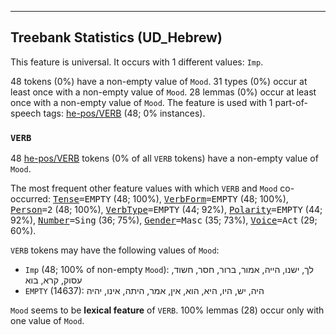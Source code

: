 

--------------------------------------------------------------------------------

## Treebank Statistics (UD_Hebrew)

This feature is universal.
It occurs with 1 different values: `Imp`.

48 tokens (0%) have a non-empty value of `Mood`.
31 types (0%) occur at least once with a non-empty value of `Mood`.
28 lemmas (0%) occur at least once with a non-empty value of `Mood`.
The feature is used with 1 part-of-speech tags: [he-pos/VERB]() (48; 0% instances).

### `VERB`

48 [he-pos/VERB]() tokens (0% of all `VERB` tokens) have a non-empty value of `Mood`.

The most frequent other feature values with which `VERB` and `Mood` co-occurred: <tt><a href="Tense.html">Tense</a>=EMPTY</tt> (48; 100%), <tt><a href="VerbForm.html">VerbForm</a>=EMPTY</tt> (48; 100%), <tt><a href="Person.html">Person</a>=2</tt> (48; 100%), <tt><a href="VerbType.html">VerbType</a>=EMPTY</tt> (44; 92%), <tt><a href="Polarity.html">Polarity</a>=EMPTY</tt> (44; 92%), <tt><a href="Number.html">Number</a>=Sing</tt> (36; 75%), <tt><a href="Gender.html">Gender</a>=Masc</tt> (35; 73%), <tt><a href="Voice.html">Voice</a>=Act</tt> (29; 60%).

`VERB` tokens may have the following values of `Mood`:

* `Imp` (48; 100% of non-empty `Mood`): לך, ישנו, הייה, אמור, ברור, חסר, חשוד, עסוק, קרא, בוא
* `EMPTY` (14637): היה, יש, היו, היא, הוא, אין, אמר, היתה, אינו, יהיה

`Mood` seems to be **lexical feature** of `VERB`. 100% lemmas (28) occur only with one value of `Mood`.

